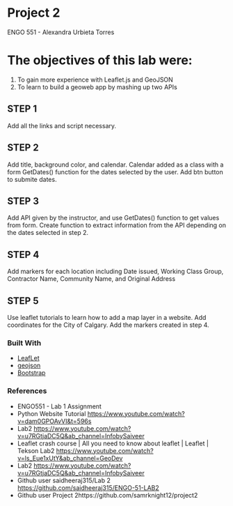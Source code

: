 # Project 2

ENGO 551 - Alexandra Urbieta Torres

# The objectives of this lab were:
1. To gain more experience with Leaflet.js and GeoJSON
2. To learn to build a geoweb app by mashing up two APIs


## STEP 1
Add all the links and script necessary.

## STEP 2
Add title, background color, and calendar. Calendar added as a class with a form GetDates() function for the dates selected by the user. Add btn button to submite dates.

## STEP 3
Add API given by the instructor, and use GetDates() function to get values from form. Create function to extract information from the API depending on the dates selected in step 2.

## STEP 4
Add markers for each location including Date issued, Working Class Group, Contractor Name,
Community Name, and Original Address

## STEP 5
Use leaflet tutorials to learn how to add a map layer in a website. Add coordinates for the City of Calgary. Add the markers created in step 4.

### Built With
* [LeafLet](https://leafletjs.com/)
* [geojson](https://geojson.org/)
* [Bootstrap](https://getbootstrap.com)


### References
* ENGO551 - Lab 1 Assignment
* Python Website Tutorial https://www.youtube.com/watch?v=dam0GPOAvVI&t=596s
* Lab2 https://www.youtube.com/watch?v=u7RGtjaDC5Q&ab_channel=InfobySaiveer
* Leaflet crash course | All you need to know about leaflet | Leaflet | Tekson Lab2 https://www.youtube.com/watch?v=ls_Eue1xUtY&ab_channel=GeoDev
* Lab2 https://www.youtube.com/watch?v=u7RGtjaDC5Q&ab_channel=InfobySaiveer
* Github user saidheeraj315/Lab 2 https://github.com/saidheeraj315/ENGO-51-LAB2
* Github user Project 2https://github.com/samrknight12/project2
